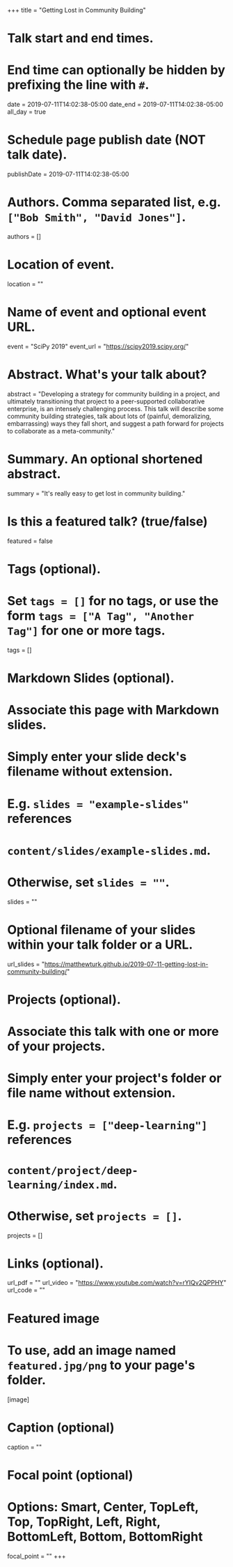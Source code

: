+++
title = "Getting Lost in Community Building"

# Talk start and end times.
#   End time can optionally be hidden by prefixing the line with `#`.
date = 2019-07-11T14:02:38-05:00
date_end = 2019-07-11T14:02:38-05:00
all_day = true

# Schedule page publish date (NOT talk date).
publishDate = 2019-07-11T14:02:38-05:00

# Authors. Comma separated list, e.g. `["Bob Smith", "David Jones"]`.
authors = []

# Location of event.
location = ""

# Name of event and optional event URL.
event = "SciPy 2019"
event_url = "https://scipy2019.scipy.org/"

# Abstract. What's your talk about?
abstract = "Developing a strategy for community building in a project, and ultimately transitioning that project to a peer-supported collaborative enterprise, is an intensely challenging process. This talk will describe some community building strategies, talk about lots of (painful, demoralizing, embarrassing) ways they fall short, and suggest a path forward for projects to collaborate as a meta-community."

# Summary. An optional shortened abstract.
summary = "It's really easy to get lost in community building."

# Is this a featured talk? (true/false)
featured = false

# Tags (optional).
#   Set `tags = []` for no tags, or use the form `tags = ["A Tag", "Another Tag"]` for one or more tags.
tags = []

# Markdown Slides (optional).
#   Associate this page with Markdown slides.
#   Simply enter your slide deck's filename without extension.
#   E.g. `slides = "example-slides"` references 
#   `content/slides/example-slides.md`.
#   Otherwise, set `slides = ""`.
slides = ""

# Optional filename of your slides within your talk folder or a URL.
url_slides = "https://matthewturk.github.io/2019-07-11-getting-lost-in-community-building/"

# Projects (optional).
#   Associate this talk with one or more of your projects.
#   Simply enter your project's folder or file name without extension.
#   E.g. `projects = ["deep-learning"]` references 
#   `content/project/deep-learning/index.md`.
#   Otherwise, set `projects = []`.
projects = []

# Links (optional).
url_pdf = ""
url_video = "https://www.youtube.com/watch?v=rYIQv2QPPHY"
url_code = ""

# Featured image
# To use, add an image named `featured.jpg/png` to your page's folder. 
[image]
  # Caption (optional)
  caption = ""

  # Focal point (optional)
  # Options: Smart, Center, TopLeft, Top, TopRight, Left, Right, BottomLeft, Bottom, BottomRight
  focal_point = ""
+++
